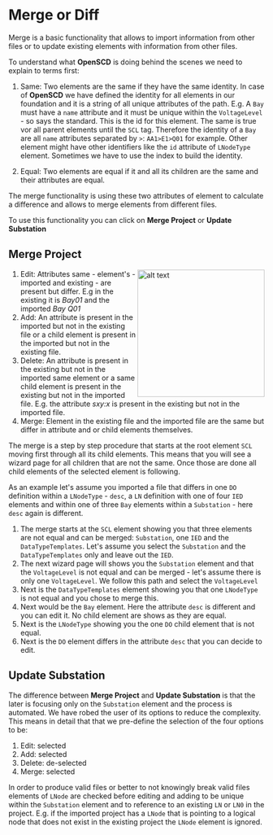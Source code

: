 # Merge or Diff
Merge is a basic functionality that allows to import information from other files or to update existing elements with information from other files. 

To understand what **OpenSCD** is doing behind the scenes we need to explain to terms first:

1. Same: Two elements are the same if they have the same identity. In case of **OpenSCD** we have defined the identity for all elements in our foundation and it is a string of all unique attributes of the path. E.g. A `Bay` must have a `name` attribute and it must be unique within the `VoltageLevel` - so says the standard. This is the id for this element. The same is true vor all parent elements until the `SCL` tag. Therefore the identity of a `Bay` are all `name` attributes separated by `>`: `AA1>E1>Q01` for example. Other element might have other identifiers like the `id` attribute of `LNodeType` element. Sometimes we have to use the index to build the identity.

2. Equal: Two elements are equal if it and all its children are the same and their attributes are equal. 

The merge functionality is using these two attributes of element to calculate a difference and allows to merge elements from different files.

To use this functionality you can click on **Merge Project** or **Update Substation** 

## Merge Project

<img align="right" src="https://user-images.githubusercontent.com/66802940/133101844-ae42bfc5-4700-49e2-96cd-3f1ddbc040d4.png" alt="alt text" width="250">

1. Edit: Attributes same - element's - imported and existing - are present but differ. E.g in the existing it is *Bay01* and the imported *Bay Q01*
2. Add: An attribute is present in the imported but not in the existing file or a child element is present in the imported but not in the existing file.
3. Delete: An attribute is present in the existing but not in the imported same element or a same child element is present in the existing but not in the imported file. E.g. the attribute *sxy:x* is present in the existing but not in the imported file.
4. Merge: Element in the existing file and the imported file are the same but differ in attribute and or child elements themselves.

 The merge is a step by step procedure that starts at the root element `SCL` moving first through all its child elements. This means that you will see a wizard page for all children that are not the same. Once those are done all child elements of the selected element is following. 
 
 As an example let's assume you imported a file that differs in one `DO` definition within a `LNodeType` - `desc`, a `LN` definition with one of four `IED` elements and within one of three `Bay` elements within a `Substation` - here `desc` again is different. 
 1. The merge starts at the `SCL` element showing you that three elements are not equal and can be merged: `Substation`, one `IED` and the `DataTypeTemplates`. Let's assume you select the `Substation` and the `DataTypeTemplates` only and leave out the `IED`. 
 2. The next wizard page will shows you the `Substation` element and that the `VoltageLevel` is not equal and can be merged - let's assume there is only one `VoltageLevel`. We follow this path and select the `VoltageLevel`
 3. Next is the `DataTypeTemplates` element showing you that one `LNodeType` is not equal and you chose to merge this.
 4. Next would be the `Bay` element. Here the attribute `desc` is different and you can edit it. No child element are shows as they are equal.
 5. Next is the `LNodeType` showing you the one `DO` child element that is not equal.
 6. Next is the `DO` element differs in the attribute `desc` that you can decide to edit. 
 

 ## Update Substation
The difference between **Merge Project** and **Update Substation** is that the later is focusing only on the `Substation` element and the process is automated. We have robed the user of its options to reduce the complexity. This means in detail that that we pre-define the selection of the four options to be:

1. Edit: selected 
2. Add: selected
3. Delete: de-selected
4. Merge: selected 

In order to produce valid files or better to not knowingly break valid files elements of `LNode` are checked before editing and adding to be unique within the `Substation` element and to reference to an existing `LN` or `LN0` in the project. E.g. if the imported project has a `LNode` that is pointing to a logical node that does not exist in the existing project the `LNode` element is ignored.
 